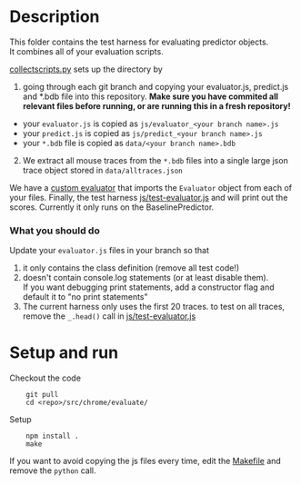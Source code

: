 # Description 

This folder contains the test harness for evaluating predictor objects.  
It combines all of your evaluation scripts. 

[collectscripts.py](./collectscripts.py) sets up the directory by

1. going through each git branch and copying your evaluator.js, predict.js and \*.bdb file into this repository.  **Make sure you have commited all relevant files before running, or are running this in a fresh repository!**
  * your `evaluator.js` is copied as `js/evaluator_<your branch name>.js`
  * your `predict.js` is copied as `js/predict_<your branch name>.js`
  * your `*.bdb` file is copied as `data/<your branch name>.bdb`
2. We extract all mouse traces from the `*.bdb` files into  a single large json trace object stored in `data/alltraces.json`

We have a [custom evaluator](./js/evaluator.js) that imports the `Evaluator` object from each of your files.
Finally, the test harness [js/test-evaluator.js](./js/test-evaluator.js) and will print out the scores.
Currently it only runs on the BaselinePredictor.

### What you should do

Update your `evaluator.js` files in your branch so that 

1. it only contains the class definition (remove all test code!)
2. doesn't contain console.log statements (or at least disable them).  
   If you want debugging print statements, add a constructor flag and default it to "no print statements"
3. The current harness only uses the first 20 traces.  to test on all traces, remove the `_.head()` call in [js/test-evaluator.js](./js/test-evaluator.js)

# Setup and run

Checkout the code

        git pull
        cd <repo>/src/chrome/evaluate/

Setup

        npm install .
        make

If you want to avoid copying the js files every time, edit the [Makefile](./Makefile) and remove the `python` call.